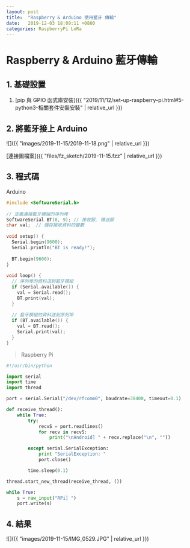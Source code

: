 ```yaml
---
layout: post
title:  "Raspberry & Arduino 使用藍牙 傳輸"
date:   2019-12-03 18:09:11 +0800
categories: RaspberryPi LoRa
---
```


# Raspberry & Arduino 藍牙傳輸

## 1. 基礎設置
1. [pip 與 GPIO 函式庫安裝]({{ "2019/11/12/set-up-raspberry-pi.html#5-python3-相關套件安裝安裝" | relative_url }})

## 2. 將藍牙接上 Arduino 

![]({{ "images/2019-11-15/2019-11-18.png" | relative_url }})   

[連接圖檔案]({{ "files/fz_sketch/2019-11-15.fzz" | relative_url }})   
<!--[元件位置]({{ "files/fz_part/.fzpz" | relative_url }})-->

## 3. 程式碼
Arduino
```cpp
#include <SoftwareSerial.h>
 
// 定義連接藍牙模組的序列埠
SoftwareSerial BT(8, 9); // 接收腳, 傳送腳
char val;  // 儲存接收資料的變數
 
void setup() {
  Serial.begin(9600);
  Serial.println("BT is ready!");
 
  BT.begin(9600);
}
 
void loop() {
  // 序列埠的資料送到藍牙模組
  if (Serial.available()) {
    val = Serial.read();
    BT.print(val);
  }
 
  // 藍牙模組的資料送到序列埠
  if (BT.available()) {
    val = BT.read();
    Serial.print(val);
  }
}
```

> Raspberry Pi
```python
#!/usr/bin/python

import serial
import time
import thread

port = serial.Serial("/dev/rfcomm0", baudrate=38400, timeout=0.1)

def receive_thread():
    while True:
        try:
            recvS = port.readlines()
            for recv in recvS:
                print("\nAndroid] " + recv.replace("\n", ""))

        except serial.SerialException:
            print "SerialException: "
            port.close()

        time.sleep(0.1)

thread.start_new_thread(receive_thread, ())

while True:
    s = raw_input("RPi] ")
    port.write(s)

```

## 4. 結果

![]({{ "images/2019-11-15/IMG_0529.JPG" | relative_url }})   
